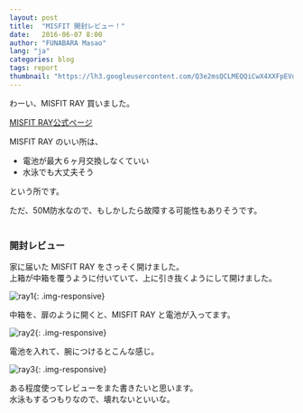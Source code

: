 ```yaml
---
layout: post
title:  "MISFIT 開封レビュー！"
date:   2016-06-07 8:00
author: "FUNABARA Masao"
lang: "ja"
categories: blog
tags: report
thumbnail: "https://lh3.googleusercontent.com/Q3e2msQCLMEQQiCwX4XXFpEVdFIGfLzNnVXQ6phZMm3ntXgrfkAlFLer5Ubi0a_wlDzpdjlPbpbsz16puw3GZkxreDAqx6pLMmvHkWZ2F-RggedZ65kmeU4CLYTvb-SzsMdhLLi17zaxDRWJ2mX9AP3wUwwrrtversojq5dptDm2wDIwUfsK2pXRXZmcPG57-oDFUNKPK1DPnSj-C8cLKmfW7J1IRauCNRr19UDeupcjcC5it8tH8kUbxeL_ON3LHzBWZor26lv0vp-a743F70QdswaCVOWWr9YbrDAA5cQw2IKiomg4qlpZcmOVuFj9NeyZpIVyXtVOpYo3t8JZSpNQWSibIbvu-1T_EjZGn5y5WR-tyzqo7xNTBG1jYUBCW1zUwNHcOJRNa9C3TPQuQcaZUdWNjZy3DpG1c92jTP1OwKa3Rgazl-2fT_HB3KE-Mjkh6gHTj_qKQszXPMCeUE4LKcPZdbmu6iRNrlXcuecfXF0Cobvl_eTIJ8j16fC299vkXgobr3Mte9j74dQatXY9ay0nMQ8-rwAZsY3krvID8ENzgb2rQRH1Dw9co3Vnrg912znayezTN-gvJKANDkvwDeylNGI=w600-h450-no"
---
```


わーい、MISFIT RAY 買いました。

[MISFIT RAY公式ページ](http://jp.misfit.com/products/ray/)

MISFIT RAY のいい所は、


* 電池が最大６ヶ月交換しなくていい
* 水泳でも大丈夫そう

という所です。

ただ、50M防水なので、もしかしたら故障する可能性もありそうです。
<br><br>


### 開封レビュー

家に届いた MISFIT RAY をさっそく開けました。  
上箱が中箱を覆うように付いていて、上に引き抜くようにして開けました。

![ray1](https://lh3.googleusercontent.com/OX4LLpw2gcIKcYqmSPwQAJLAIzNw-TAbmIGUpOz7wdIo1szznJ7vjaw_jfIkRyo3WXt5yaTtu6FOPZV8ksqK99lrHPFFUBki4bGAq8vHlAjnu6KBCpPpxNsVb9hHy-jfHNxP9dUVtJaGzSKfECrqNqunp7UTOcW4ys-lGLCk4BAOizUMD2GNSmrTOrI7Hp_6_HiMDqsrO3Sw5DNGLRaTwPX4lxOCanzYc6SlTSlW2EZjgG3Ywr8xhe-UdFdYmhBEUnIWmzX9ETS1ypHFxL_CAb_gyiiWvVd19Ug_qv7xOk4hri-z7_8AKHi3fXWdUV3TXrPb0t3sii5ZrTI_RDxEMQugXPF_ewfZ576ySvTaH9A91A2wrrvOabm6QYXKy2FxP2W9LJBNmcQinv-HF9nau2Vw0qLDE5yV4G89Pz3knCZDdqJW_7bkgdOjDCry9GaWEBAKq7wrYqFT1yHS8hD_MFq9ptzxAa_eiqrBt8KTu_5HjWxcVncnKBaIgmNPIUe2aaWVPOgp3hcmngUH5ZKP26RVZ1GkOM2ZVlU7rD3IPcIKIMlbIWKsYpDlaqnbplta7Tetvzy8DWLovK7woinDXF1CZ7a1vZY=w600-h450-no){: .img-responsive}  

中箱を、扉のように開くと、MISFIT RAY と電池が入ってます。

![ray2](https://lh3.googleusercontent.com/Q3e2msQCLMEQQiCwX4XXFpEVdFIGfLzNnVXQ6phZMm3ntXgrfkAlFLer5Ubi0a_wlDzpdjlPbpbsz16puw3GZkxreDAqx6pLMmvHkWZ2F-RggedZ65kmeU4CLYTvb-SzsMdhLLi17zaxDRWJ2mX9AP3wUwwrrtversojq5dptDm2wDIwUfsK2pXRXZmcPG57-oDFUNKPK1DPnSj-C8cLKmfW7J1IRauCNRr19UDeupcjcC5it8tH8kUbxeL_ON3LHzBWZor26lv0vp-a743F70QdswaCVOWWr9YbrDAA5cQw2IKiomg4qlpZcmOVuFj9NeyZpIVyXtVOpYo3t8JZSpNQWSibIbvu-1T_EjZGn5y5WR-tyzqo7xNTBG1jYUBCW1zUwNHcOJRNa9C3TPQuQcaZUdWNjZy3DpG1c92jTP1OwKa3Rgazl-2fT_HB3KE-Mjkh6gHTj_qKQszXPMCeUE4LKcPZdbmu6iRNrlXcuecfXF0Cobvl_eTIJ8j16fC299vkXgobr3Mte9j74dQatXY9ay0nMQ8-rwAZsY3krvID8ENzgb2rQRH1Dw9co3Vnrg912znayezTN-gvJKANDkvwDeylNGI=w600-h450-no){: .img-responsive}  

電池を入れて、腕につけるとこんな感じ。

![ray3](https://lh3.googleusercontent.com/MPqCZOG0wQLR6VyaxvYS7L3ORk5IUz-ivXZ0aQceDVqFchXa_DK_lBiOBPP0Fpig2a_upuTDS_pzCVJuBg6LzJJZa_WleOMtoNCrScCCg7bdJbnSQWsO8r0j7jN2_qI8w6nB1XI816TofpPaZp5CipfDcB8r08COVkkoJgeC8LGrISGj3wecE9mtWu5UdQde_5Skn0tGkWVphF35L8rOXClMQjR6Wf-ySwoRJTW7yEWMRgV7AJtrGDsZBjjYUf54aDPDfCxG6osSt7cKIOyvjnEuTO8gwFAn68b4EQ7PhQGOB_P8tR24Ee5-wfjT5A13bzQyuCdwyDDTKnUJ6mIG7T1hmS6mPuuhCjbaOeKla7w_MWGN7z8tkHFy2hAk3PTLKw5jsEEGXkIJ4qi02p9i2KLYybY8ZM15RoU0tc0wp1IMim5QRdZbUm1QLvpF9Ac1T-LC--FZBQDBtILzhD9VsZss7Gg7a4_keiVAu_w07XDP98HCfq8hRXZId4XrRzA4bYTlr8svR3zQHDtq6muk4-c3t9_p9zRlBih_Wu3ibf4ZANrUBQM1ySEuR09BPAsc-4A_yxRu5I1EB4GNzAns2qyoG1wOvpI=w450-h600-no){: .img-responsive}  

ある程度使ってレビューをまた書きたいと思います。  
水泳もするつもりなので、壊れないといいな。
